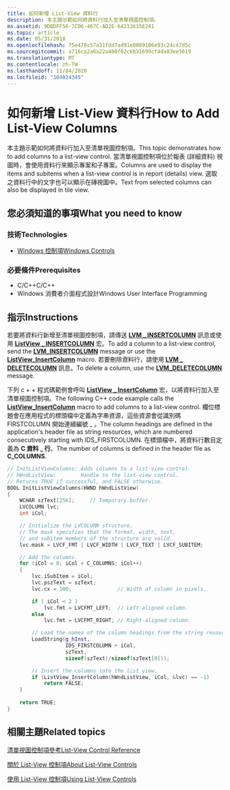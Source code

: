 ```yaml
---
title: 如何新增 List-View 資料行
description: 本主題示範如何將資料行加入至清單視圖控制項。
ms.assetid: 9DBDFF56-7CD6-467C-AD2E-64213615E241
ms.topic: article
ms.date: 05/31/2018
ms.openlocfilehash: 75e478c57a31fdd7ad91e0089106e93c24c47d5c
ms.sourcegitcommit: a716ca2a6a22a400f02c6b31699cf4da83ee3619
ms.translationtype: MT
ms.contentlocale: zh-TW
ms.lasthandoff: 11/04/2020
ms.locfileid: "104024345"
---
```

# <a name="how-to-add-list-view-columns"></a><span data-ttu-id="9451c-103">如何新增 List-View 資料行</span><span class="sxs-lookup"><span data-stu-id="9451c-103">How to Add List-View Columns</span></span>

<span data-ttu-id="9451c-104">本主題示範如何將資料行加入至清單視圖控制項。</span><span class="sxs-lookup"><span data-stu-id="9451c-104">This topic demonstrates how to add columns to a list-view control.</span></span> <span data-ttu-id="9451c-105">當清單視圖控制項位於報表 (詳細資料) 視圖時，會使用資料行來顯示專案和子專案。</span><span class="sxs-lookup"><span data-stu-id="9451c-105">Columns are used to display the items and subitems when a list-view control is in report (details) view.</span></span> <span data-ttu-id="9451c-106">選取之資料行中的文字也可以顯示在磚視圖中。</span><span class="sxs-lookup"><span data-stu-id="9451c-106">Text from selected columns can also be displayed in tile view.</span></span>

## <a name="what-you-need-to-know"></a><span data-ttu-id="9451c-107">您必須知道的事項</span><span class="sxs-lookup"><span data-stu-id="9451c-107">What you need to know</span></span>

### <a name="technologies"></a><span data-ttu-id="9451c-108">技術</span><span class="sxs-lookup"><span data-stu-id="9451c-108">Technologies</span></span>

-   [<span data-ttu-id="9451c-109">Windows 控制項</span><span class="sxs-lookup"><span data-stu-id="9451c-109">Windows Controls</span></span>](window-controls.md)

### <a name="prerequisites"></a><span data-ttu-id="9451c-110">必要條件</span><span class="sxs-lookup"><span data-stu-id="9451c-110">Prerequisites</span></span>

-   <span data-ttu-id="9451c-111">C/C++</span><span class="sxs-lookup"><span data-stu-id="9451c-111">C/C++</span></span>
-   <span data-ttu-id="9451c-112">Windows 消費者介面程式設計</span><span class="sxs-lookup"><span data-stu-id="9451c-112">Windows User Interface Programming</span></span>

## <a name="instructions"></a><span data-ttu-id="9451c-113">指示</span><span class="sxs-lookup"><span data-stu-id="9451c-113">Instructions</span></span>


<span data-ttu-id="9451c-114">若要將資料行新增至清單視圖控制項，請傳送 [**LVM \_ INSERTCOLUMN**](lvm-insertcolumn.md) 訊息或使用 [**ListView \_ INSERTCOLUMN**](/windows/desktop/api/Commctrl/nf-commctrl-listview_insertcolumn) 宏。</span><span class="sxs-lookup"><span data-stu-id="9451c-114">To add a column to a list-view control, send the [**LVM\_INSERTCOLUMN**](lvm-insertcolumn.md) message or use the [**ListView\_InsertColumn**](/windows/desktop/api/Commctrl/nf-commctrl-listview_insertcolumn) macro.</span></span> <span data-ttu-id="9451c-115">若要刪除資料行，請使用 [**LVM \_ DELETECOLUMN**](lvm-deletecolumn.md) 訊息。</span><span class="sxs-lookup"><span data-stu-id="9451c-115">To delete a column, use the [**LVM\_DELETECOLUMN**](lvm-deletecolumn.md) message.</span></span>

<span data-ttu-id="9451c-116">下列 c + + 程式碼範例會呼叫 [**ListView \_ InsertColumn**](/windows/desktop/api/Commctrl/nf-commctrl-listview_insertcolumn) 宏，以將資料行加入至清單視圖控制項。</span><span class="sxs-lookup"><span data-stu-id="9451c-116">The following C++ code example calls the [**ListView\_InsertColumn**](/windows/desktop/api/Commctrl/nf-commctrl-listview_insertcolumn) macro to add columns to a list-view control.</span></span> <span data-ttu-id="9451c-117">欄位標題會在應用程式的標頭檔中定義為字串資源，這些資源會從識別碼 FIRSTCOLUMN 開始連續編號 \_ 。</span><span class="sxs-lookup"><span data-stu-id="9451c-117">The column headings are defined in the application's header file as string resources, which are numbered consecutively starting with IDS\_FIRSTCOLUMN.</span></span> <span data-ttu-id="9451c-118">在標頭檔中，將資料行數目定義為 **C 資料 \_ 行**。</span><span class="sxs-lookup"><span data-stu-id="9451c-118">The number of columns is defined in the header file as **C\_COLUMNS**.</span></span>


```C++
// InitListViewColumns: Adds columns to a list-view control.
// hWndListView:        Handle to the list-view control. 
// Returns TRUE if successful, and FALSE otherwise. 
BOOL InitListViewColumns(HWND hWndListView) 
{ 
    WCHAR szText[256];     // Temporary buffer.
    LVCOLUMN lvc;
    int iCol;

    // Initialize the LVCOLUMN structure.
    // The mask specifies that the format, width, text,
    // and subitem members of the structure are valid.
    lvc.mask = LVCF_FMT | LVCF_WIDTH | LVCF_TEXT | LVCF_SUBITEM;

    // Add the columns.
    for (iCol = 0; iCol < C_COLUMNS; iCol++)
    {
        lvc.iSubItem = iCol;
        lvc.pszText = szText;
        lvc.cx = 100;               // Width of column in pixels.

        if ( iCol < 2 )
            lvc.fmt = LVCFMT_LEFT;  // Left-aligned column.
        else
            lvc.fmt = LVCFMT_RIGHT; // Right-aligned column.

        // Load the names of the column headings from the string resources.
        LoadString(g_hInst,
                   IDS_FIRSTCOLUMN + iCol,
                   szText,
                   sizeof(szText)/sizeof(szText[0]));

        // Insert the columns into the list view.
        if (ListView_InsertColumn(hWndListView, iCol, &lvc) == -1)
            return FALSE;
    }
    
    return TRUE;
} 
```



## <a name="related-topics"></a><span data-ttu-id="9451c-119">相關主題</span><span class="sxs-lookup"><span data-stu-id="9451c-119">Related topics</span></span>

<dl> <dt>

[<span data-ttu-id="9451c-120">清單視圖控制項參考</span><span class="sxs-lookup"><span data-stu-id="9451c-120">List-View Control Reference</span></span>](bumper-list-view-list-view-control-reference.md)
</dt> <dt>

[<span data-ttu-id="9451c-121">關於 List-View 控制項</span><span class="sxs-lookup"><span data-stu-id="9451c-121">About List-View Controls</span></span>](list-view-controls-overview.md)
</dt> <dt>

[<span data-ttu-id="9451c-122">使用 List-View 控制項</span><span class="sxs-lookup"><span data-stu-id="9451c-122">Using List-View Controls</span></span>](using-list-view-controls.md)
</dt> </dl>

 

 




